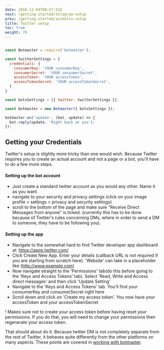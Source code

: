 ```yaml
---
date: 2016-11-04T00:57:53Z
next: /getting-started/telegram-setup
prev: /getting-started/socketio-setup
title: Twitter setup
toc: true
weight: 70
---
```



```js

const Botmaster = require('botmaster');

const twitterSettings = {
  credentials: {
    consumerKey: 'YOUR consumerKey',
    consumerSecret: 'YOUR consumerSecret',
    accessToken: 'YOUR accessToken',
    accessTokenSecret: 'YOUR accessTokenSecret',
  }
}

const botsSettings = [{ twitter: twitterSettings }];

const botmaster = new Botmaster({ botsSettings });

botmaster.on('update', (bot, update) => {
  bot.reply(update, 'Right back at you');
});
```

## Getting your Credentials

Twitter's setup is slightly more tricky than one would wish. Because Twitter requires you to create an actual account and not a page or a bot, you'll have to do a few more steps.

#### Setting up the bot account

* Just create a standard twitter account as you would any other. Name it as you want.
* navigate to your security and privacy settings (click on your image profile > settings > privacy and security settings)
* scroll to the bottom of the page and make sure "Receive Direct Messages from anyone" is ticked. (currently this has to be done because of Twitter's rules concerning DMs, where in order to send a DM to someone, they have to be following you).

#### Setting up the app

*  Navigate to the somewhat hard to find Twitter developer app dashboard at: https://apps.twitter.com/
* Click Create New App. Enter your details (callback URL is not required if you are starting from scratch here). 'Website' can take in a placeholder like (http://www.example.com)
* Now navigate straight to the 'Permissions' tab(do this before going to the 'Keys and Access Tokens' tab). Select 'Read, Write and Access direct messages' and then click 'Update Setting'
* Navigate to the 'Keys and Access Tokens' tab. You'll find your consumerKey and consumerSecret right here
* Scroll down and click on 'Create my access token'. You now have your accessToken  and your accessTokenSecret

! Makes sure not to create your access token before having reset your permissions. If you do that, you will need to change your permissions then regenerate your access token.

That should about do it. Because twitter DM is not completely separate from the rest of Twitter, it behaves quite differently from the other platforms on many aspects. These points are covered in [working with botmaster](/working-with-botmaster).
